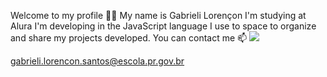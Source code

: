 Welcome to my profile 💙💙
My name is Gabrieli Lorençon
I'm studying at Alura
I'm developing in the JavaScript language
I use to space to organize and share my projects developed.
You can contact me 📫
![](https://www.google.com/search?sca_esv=bae068b56816ad3f&sca_upv=1&udm=2&q=imagens+de+dachshunds&spell=1&sa=X&ved=2ahUKEwjLmuKSguGHAxV9pZUCHZowFVcQBSgAegQIBxAB&biw=1920&bih=971&dpr=1#imgrc=Mr_uiRsHiAlOOM&imgdii=td0cXZVuXzli1M)

gabrieli.lorencon.santos@escola.pr.gov.br
